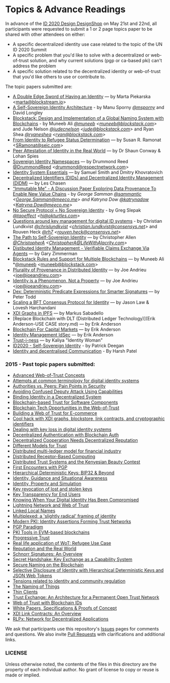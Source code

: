 Topics & Advance Readings
=========================

In advance of the [ID 2020 Design DesignShop](https://github.com/WebOfTrustInfo/ID2020DesignWorkshop) on May 21st and 22nd, all participants were requested to submit a 1 or 2 page topics paper to be shared with other attendees on either:
* A specific decentralized identity use case related to the topic of the UN ID 2020 Summit
* A specific problem that you'd like to solve with a decentralized or web-of-trust solution, and why current solutions (pgp or ca-based pki) can't address the problem
* A specific solution related to the decentralized identity or web-of-trust that you'd like others to use or contribute to.

The topic papers submitted are:


* [A Double Edge Sword of Having an Identity](double_edged_identity.md) — by Marta Piekarska \<marta@blockstream.io\>
* [A Self-Sovereign Identity Architecture](a-self-sovereign-identity-architecture.pdf) - by Manu Sporny *[@msporny](https://twitter.com/manusporny?lang=en)* and David Longley
* [Blockstack: Design and Implementation of a Global Naming System with Blockchains](https://blockstack.org/blockstack.pdf) - by Muneeb Ali *[@muneeb](https://twitter.com/muneeb) \<muneeb@blockstack.com\>* and Jude Nelson *[@judecnelson](https://twitter.com/judecnelson) \<jude@blockstack.com\>* and Ryan Shea *[@ryaneshea](https://twitter.com/ryaneshea) \<ryan@blockstack.com\>*
* [From Identity to Refugee Status Determination](identity_to_refugee_status_determination.md) — by Susan R. Ramonat  \<SRamonat@seic.com\>
* [Peer Attestation of Identity in the Real World](PeerAttestationofIdentity.pdf) — by Dr Shaun Conway & Lohan Spies
* [Sovereign Identity Namespaces](SovereignIdentityNamespaces.pdf) — by Drummond Reed [@DrummondReed](https://twitter.com/drummondreed?lang=en) \<drummond@respectnetwork.com\>
* [Identity System Essentials](Identity-System-Essentials.pdf) — by Samuel Smith and Dmitry Khovratovich
* [Decentralized Identifiers (DIDs) and Decentralized Identity Management (DIDM)](DID-Whitepaper.md) — by Les Chasen
* [“Immutable Me” - A Discussion Paper Exploring Data Provenance To Enable New Value Chains](immutable-me.pdf) - by *George Samman [@sammantic](https://twitter.com/sammantic) \<[George.Samman@meeco.me](mailto:George.Samman@meeco.me)\>  and Katryna Dow [@katrynadow](https://twitter.com/katrynadow) \<[Katryna.Dow@meeco.me](mailto:Katryna.Dow@meeco.me)\>*
* [No Secure Protocol = No Sovereign Identity](no-secure-protocol-equals-no-sovereign-identity.md) - by Greg Slepak *[@taoeffect](https://twitter.com/taoeffect) \<hi@okturtles.com\>*
* [Questions around key management for digital ID systems](questions_around_key_management.md) - by Christian Lundkvist *[@chrislundkvist](https://twitter.com/chrislundkvist) \<christian.lundkvist@consensys.net\>* and Rouven Heck *[@rh7](https://twitter.com/rh7) \<rouven.heck@consensys.net\>*
* [The Path to Self-Sovereign Identity](the-path-to-self-sovereign-identity.md) — by Christopher Allen *[@ChristopherA](https://twitter.com/ChristopherA) \<ChristopherA@LifeWithAlacrity.com\>*
* [Distibuted Identity Management - Verifiable Claims Exchange Via Agents](DistibutedIdentityManagement-VerifiableClaimsExchangeViaAgents.pdf) — by Gary Zimmerman
* [Blockstack Rules and Support for Multiple Blockchains](blockstack-rules-and-multiple-blockchains.md) — by Muneeb Ali *[@muneeb](https://twitter.com/muneeb) \<muneeb@blockstack.com\>
* [Plurality of Provenance in Distributed Identity](Plurality%20of%20Provenance%20in%20Distributed%20Identity.Andrieu.2016.pdf) — by Joe Andrieu \<[joe@joeandrieu.com](mailto:joe@joeandrieu.com)\>
* [Identity is a Phenomenon, Not a Property](Identity%20is%20a%20Phenomenon%20Not%20a%20Property.Andrieu.2016.pdf) — by Joe Andrieu \<[joe@joeandrieu.com](mailto:joe@joeandrieu.com)\>
* [Dex: Deterministic Predicate Expressions for Smarter Signatures](DexPredicatesForSmarterSigs.md) — by Peter Todd
* [Scaling a BFT Consensus Protocol for Identity](scaling-a-bft-consensus-protocol-for-identity.md) — by Jason Law & Lovesh Harchandani
* [XDI Graphs in IPFS](XDI-Graphs-in-IPFS.md) — by Markus Sabadello
* [Replace Blockchain with DLT (Distributed Ledger Technology)](Erik Anderson-USE CASE story.md) — by Erik Anderson
* [Blockchain For Capital Markets](Blockchain_for_capital_markets.pdf) — by Erik Anderson
* [Identity Management IdSec](PM_15_026_FIN2_IdSEC_160513.pdf) — by Erik Anderson
* [Trust-i-ness](Trust-i-ness.md) — by Kaliya "Identity Woman"
* [ID2020 - Self-Sovereign Identity](Rebooting%20Web%20of%20Trust%20Position%20MindMap%20-%20pre-reading%20DRAFT%20ID2020%20Summit%202016.pdf) - by Patrick Deegan
* [Identity and decentralised Communication]( https://github.com/WebOfTrustInfo/ID2020DesignWorkshop/blob/masterIdentity%20and%20decentralised%20communications.md ) - By Harsh Patel


### 2015 - Past topic papers submitted:

* [Advanced Web-of-Trust Concepts](../../topics-and-advance-readings/advanced-web-of-trust-concepts.md)
* [Attempts at common terminology for digital identity systems](../../topics-and-advance-readings/shared_terminology_for_digital_identity_systems.md)
* [Authorities vs. Peers: Pain Points in Security](../../topics-and-advance-readings/authorities-vs-peers--pain-points-in-security.md)
* [Avoiding Confused Deputy Attack Using Capabilities](../../topics-and-advance-readings/AvoidingConfusedDeputyAttackUsingCapabilities.md)
* [Binding Identity in a Decentralized System](../../topics-and-advance-readings/binding-identity-in-decentralized-system.md)
* [Blockchain-based Trust for Software Components](../../topics-and-advance-readings/code-and-file-signing.adoc)
* [Blockchain Tech Opportunities in the Web-of-Trust](../../topics-and-advance-readings/blockchain-opportunities.txt)
* [Building a Web of Trust for E-commerce](../../topics-and-advance-readings/decentralized_e-commerce.md)
* [Cool hack with XDI graphs, blockstore, link contracts, and cryptographic identifiers](../../topics-and-advance-readings/cool-hack-xdi-blockstore-bip32.md)
* [Dealing with key loss in digital identity systems](../../topics-and-advance-readings/dealing_with_key_loss_in_digital_identity.md)
* [Decentralized Authentication with Blockchain Auth](../../topics-and-advance-readings/Decentralized-Authentication-with-Blockchain-Auth.md)
* [Decentralized Cooperation Needs Decentralized Reputation](../../topics-and-advance-readings/DecentralizedCooperationNeedsDecentralizedReputation.md)
* [Different Models for Trust](../../topics-and-advance-readings/different-models-for-trust.md)
* [Distributed multi-ledger model for financial industry](../../topics-and-advance-readings/DistributedMulti-ledgerModelForFinancialIndustry.md)
* [Distributed Receptor-Based Computing](../../topics-and-advance-readings/Distributed_Receptor-Based_Computing.md)
* [Distributed Trust Systems and the Kenyesian Beauty Contest](../../topics-and-advance-readings/Distributed-Trust-Systems-and-the-Kenyesian-Beauty-Contest.md)
* [First Encounters with PGP](../../topics-and-advance-readings/FirstEncountersWithPGP.md)
* [Hierarchical Deterministic Keys: BIP32 & Beyond](../../topics-and-advance-readings/hierarchical-deterministic-keys--bip32-and-beyond.md)
* [Identity, Guidance and Situational Awareness](../../topics-and-advance-readings/Identity_Guidance_and_Situational_Awareness.md)
* [Identity, Property and Simulation](../../topics-and-advance-readings/Identity-Property-Simulation.md)
* [Key revocation of lost and stolen keys](../../topics-and-advance-readings/Key-revokation-of-lost-and-stolen-keys.md)
* [Key Transparency for End Users](../../topics-and-advance-readings/key-transparency-for-end-users.md)
* [Knowing When Your Digital Identity Has Been Compromised](../../topics-and-advance-readings/knowing-when-your-identity-has-been-compromised.md)
* [Lightning Network and Web of Trust](../../topics-and-advance-readings/lightning-network-and-web-of-trust.md)
* [Linked Local Names](../../topics-and-advance-readings/linked-local-names.md)
* [Multiplexed: a 'slightly radical' framing of identity](../../topics-and-advance-readings/multiplexed--a-slightly-radical-framing-of-identity.md)
* [Modern PKI: Identity Assertions Forming Trust Networks](../../topics-and-advance-readings/modern-pki-identity-assertions.md)
* [PGP Paradigm](../../topics-and-advance-readings/PGP-Paradigm.pdf)
* [PKI Tools in EVM-based blockchains](../../topics-and-advance-readings/pki_tools_in_evm_blockchains.md)
* [Progressive Trust](../../topics-and-advance-readings/progressive-trust.md)
* [Real life application of WoT: Refugee Use Case](../../topics-and-advance-readings/refugee-use-case.md)
* [Reputation and the Real World](../../topics-and-advance-readings/ReputationAndTheRealWorld.md)
* [Schnorr Signatures: An Overview](../../topics-and-advance-readings/Schnorr-Signatures--An-Overview.md)
* [Secret Handshake: Key Exchange as a Capability System](../../topics-and-advance-readings/key-exchange-as-capability-system.md)
* [Secure Naming on the Blockchain](../../topics-and-advance-readings/Secure-Naming-on-the-Blockchain.md)
* [Selective Disclosure of Identity with Hierarchical Deterministic Keys and JSON Web Tokens](../../topics-and-advance-readings/Selective-Disclosure-of-Identity.md)
* [Tensions related to identity and community regulation](../../topics-and-advance-readings/tensions-related-to-identity-and-community-regulation.md)
* [The Naming of Things](../../topics-and-advance-readings/The-Naming-of-Things.txt)
* [Thin Clients](../../topics-and-advance-readings/thin-clients.md)
* [Trust Exchange: An Architecture for a Permanent Open Trust Network](../../topics-and-advance-readings/Trust-Exchange-An-Architecture-for-a-Permanent-Open-Trust-Network.md)
* [Web of Trust with Blockchain IDs](../../topics-and-advance-readings/Web-of-Trust-with-Blockchain-IDs.md)
* [White Papers, Specifications & Proofs of Concept](../../topics-and-advance-readings/white-papers--specifications---and-proof-of-concept-code.md)
* [XDI Link Contracts: An Overview](../../topics-and-advance-readings/xdi-link-contracts.md)
* [RLPx: Network for Decentralized Applications](../../topics-and-advance-readings/rlpx.md)

We ask that participants use this repository's [Issues](https://github.com/WebOfTrustInfo/ID2020DesignWorkshop/issues) pages for comments and questions. We also invite [Pull Requests](https://github.com/WebOfTrustInfo/ID2020DesignWorkshop/pulls) with clarifications and additional links.

### LICENSE

Unless otherwise noted, the contents of the files in this directory are the property of each individual author. No grant of license to copy or reuse is made or implied.
